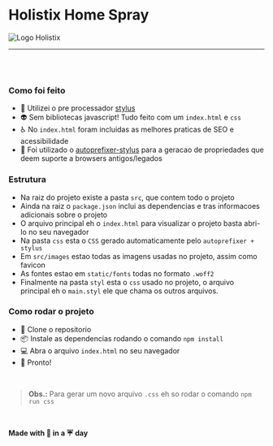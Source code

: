 # Holistix Home Spray

![Logo Holistix](https://www.holistix.com.br/arquivos/logo-loja-2x.png?v=637677734139100000)

---

<br>
<br>


### Como foi feito

* :nail_care: Utilizei o pre processador [stylus](https://stylus-lang.com/)
* :alien: Sem bibliotecas javascript! Tudo feito com um `index.html` e `css`
* :wheelchair: No `index.html` foram incluidas as melhores praticas de SEO e acessibilidade
* :older_man: Foi utilizado o [autoprefixer-stylus](https://github.com/jescalan/autoprefixer-stylus) para a geracao de propriedades que deem suporte a browsers antigos/legados

### Estrutura

* Na raiz do projeto existe a pasta `src`, que contem todo o projeto
* Ainda na raiz o `package.json` inclui as dependencias e tras informacoes adicionais sobre o projeto
* O arquivo principal eh o `index.html` para visualizar o projeto basta abri-lo no seu navegador
* Na pasta `css` esta o `CSS` gerado automaticamente pelo `autoprefixer + stylus`
* Em `src/images` estao todas as imagens usadas no projeto, assim como favicon
* As fontes estao em `static/fonts` todas no formato `.woff2`
* Finalmente na pasta `styl` esta o `css` usado no projeto, o arquivo principal eh o `main.styl` ele que chama os outros arquivos.

### Como rodar o projeto

* :memo: Clone o repositorio
* :package: Instale as dependencias rodando o comando `npm install`
* :computer: Abra o arquivo `index.html` no seu navegador
* :tada: Pronto!

<br>

> **Obs.:** Para gerar um novo arquivo `.css` eh so rodar o comando `npm run css`

<br>

**Made with :black_heart: in a :umbrella: day**